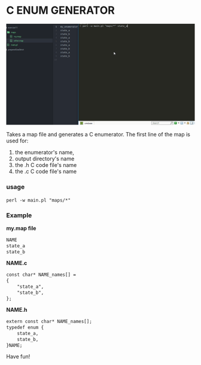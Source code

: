 # C ENUM GENERATOR

![assets/example.gif](assets/example.gif)

Takes a map file and generates a  C enumerator. The first line of the map is used for:

1.  the enumerator's name, 
2. output directory's name
3. the .h C code file's name
4. the .c C code file's name

### usage

 `perl -w main.pl "maps/*" `

### Example

**my.map file**

```
NAME
state_a
state_b
```



**NAME.c** 

```
const char* NAME_names[] = 
{
	"state_a",
	"state_b",
};
```

**NAME.h**

```
extern const char* NAME_names[];
typedef enum {
	state_a,
	state_b,
}NAME;
```



Have fun!